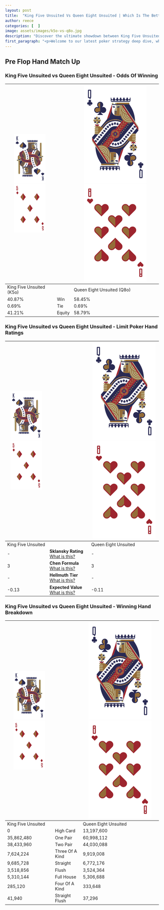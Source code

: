 ```yaml
---
layout: post
title:  "King Five Unsuited Vs Queen Eight Unsuited | Which Is The Better Hand In Poker? A Complete Guide"
author: reece
categories: [  ]
image: assets/images/k5o-vs-q8o.jpg
description: "Discover the ultimate showdown between King Five Unsuited and Queen Eight Unsuited in poker! Uncover the odds, strategies, and scenarios where one hand triumphs over the other. Get ready to up your poker game with this thrilling analysis."
first_paragraph: "<p>Welcome to our latest poker strategy deep dive, where we're pitting two distinct hands against each other in a high-stakes showdown: King Five Unsuited vs Queen Eight Unsuited.</p><p>In the dynamic world of poker, every decision counts, and knowing which hand holds the upper hand is key to your success at the table.</p><p>In this article, we'll dissect these two hands, explore the scenarios where one dominates the other, and equip you with the knowledge to make strategic choices that can tip the odds in your favor.</p><p>Get ready to unravel the intriguing dynamics of these poker hands and elevate your game to new heights.</p>"
---
```




[comment]: # (sp0)

## Pre Flop Hand Match Up

<div class="table hand-ratings" markdown="1"> 



### King Five Unsuited vs Queen Eight Unsuited - Odds Of Winning


    
| ![image info](assets/images/hand1/K.png) ![image info](assets/images/hand1/5o.png) |  | ![image info](assets/images/hand2/Q.png) ![image info](assets/images/hand2/8o.png) |
| -------- | -------- | -------- |
| King Five Unsuited (K5o) |  | Queen Eight Unsuited (Q8o) |
| 40.87% | Win | 58.45% |
| 0.69% | Tie | 0.69% |
| 41.21% | Equity | 58.79% |




[comment]: # (sp1)



### King Five Unsuited vs Queen Eight Unsuited - Limit Poker Hand Ratings


    
| ![image info](assets/images/hand1/K.png) ![image info](assets/images/hand1/5o.png) |  | ![image info](assets/images/hand2/Q.png) ![image info](assets/images/hand2/8o.png) |
| -------- | -------- | -------- |
| King Five Unsuited |  | Queen Eight Unsuited |
| - | **Sklansky Rating** [What is this?](/sklansky-rating-explained) | - |
| 3 | **Chen Formula** [What is this?](/chen-formula-explained) | 3 |
| - | **Hellmuth Tier** [What is this?](/Hellmuth-tier-explained) | - |
| -0.13 | **Expected Value** [What is this?](/expected-value-explained) | -0.11 |




[comment]: # (sp2)



### King Five Unsuited vs Queen Eight Unsuited - Winning Hand Breakdown


    
| ![image info](assets/images/hand1/K.png) ![image info](assets/images/hand1/5o.png) |  | ![image info](assets/images/hand2/Q.png) ![image info](assets/images/hand2/8o.png) |
| -------- | -------- | -------- |
| King Five Unsuited |  | Queen Eight Unsuited |
| 0 | High Card | 13,197,600 |
| 35,862,480 | One Pair | 60,998,112 |
| 38,433,960 | Two Pair | 44,030,088 |
| 7,624,224 | Three Of A Kind | 9,919,008 |
| 9,685,728 | Straight | 6,772,176 |
| 3,518,856 | Flush | 3,524,364 |
| 5,310,144 | Full House | 5,306,688 |
| 285,120 | Four Of A Kind | 333,648 |
| 41,940 | Straight Flush | 37,296 |




[comment]: # (sp3)



</div>

[comment]: # (sp4)



[comment]: # (sp5)

